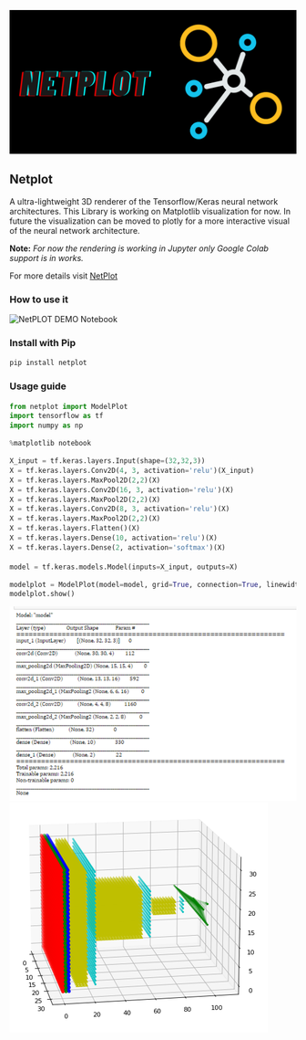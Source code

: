 ![NETPLOT](https://github.com/Spratiher9/Netplot/blob/5a7b0807114bd858deeb99e17c893b749ab95b93/Netplot.png)
## Netplot
A ultra-lightweight 3D renderer of the Tensorflow/Keras neural network architectures.
This Library is working on Matplotlib visualization for now. In future the visualization can be moved to plotly 
for a more interactive visual of the neural network architecture. 

**Note:** *For now the rendering is working in Jupyter only Google Colab support is in works.*  

For more details visit [NetPlot](https://pypi.org/project/netplot/0.1.2/)

### How to use it

![NetPLOT DEMO Notebook](https://github.com/Spratiher9/Netplot/blob/1e16251651d4c947c7a33fd7bac2f7701d7d162b/NetPLOT_demo.gif)

### Install with Pip

```python
pip install netplot
```

### Usage guide

```python
from netplot import ModelPlot
import tensorflow as tf
import numpy as np
```

```python
%matplotlib notebook
```

```python
X_input = tf.keras.layers.Input(shape=(32,32,3))
X = tf.keras.layers.Conv2D(4, 3, activation='relu')(X_input)
X = tf.keras.layers.MaxPool2D(2,2)(X)
X = tf.keras.layers.Conv2D(16, 3, activation='relu')(X)
X = tf.keras.layers.MaxPool2D(2,2)(X)
X = tf.keras.layers.Conv2D(8, 3, activation='relu')(X)
X = tf.keras.layers.MaxPool2D(2,2)(X)
X = tf.keras.layers.Flatten()(X)
X = tf.keras.layers.Dense(10, activation='relu')(X)
X = tf.keras.layers.Dense(2, activation='softmax')(X)

model = tf.keras.models.Model(inputs=X_input, outputs=X)
```
```python
modelplot = ModelPlot(model=model, grid=True, connection=True, linewidth=0.1)
modelplot.show()
```
![Keras Model Summarized](https://github.com/Spratiher9/Netplot/blob/master/screenshot%20demo/model_summary.png) 
![Keras Model Visualized](https://github.com/Spratiher9/Netplot/blob/master/screenshot%20demo/ModelPlot%203D%20with%20grid.png)
